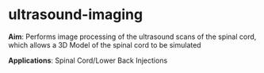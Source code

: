# ultrasound-imaging

**Aim**: Performs image processing of the ultrasound scans of the spinal cord, which allows a 3D Model of the spinal cord to be simulated

**Applications**: Spinal Cord/Lower Back Injections
